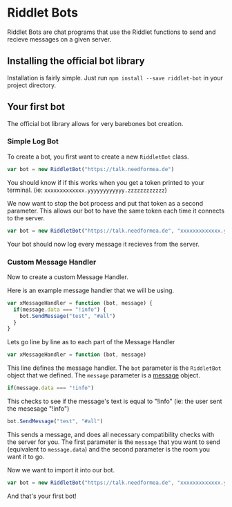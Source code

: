 # Riddlet Bots

Riddlet Bots are chat programs that use the Riddlet functions to send and recieve messages on a given server. 

## Installing the official bot library

Installation is fairly simple. Just run `npm install --save riddlet-bot` in your project directory.

## Your first bot

The official bot library allows for very barebones bot creation.

### Simple Log Bot

To create a bot, you first want to create a new `RiddletBot` class.

```js
var bot = new RiddletBot("https://talk.needformea.de")
```

You should know if if this works when you get a token printed to your terminal. (ie: `xxxxxxxxxxxxx.yyyyyyyyyyyy.zzzzzzzzzzzz`)

We now want to stop the bot process and put that token as a second parameter. This allows our bot to have the same token each time it connects to the server.

```js
var bot = new RiddletBot("https://talk.needformea.de", "xxxxxxxxxxxxx.yyyyyyyyyyyy.zzzzzzzzzzzz")
```

Your bot should now log every message it recieves from the server. 

### Custom Message Handler

Now to create a custom Message Handler.

Here is an example message handler that we will be using.

```js
var xMessageHandler = function (bot, message) {
  if(message.data === "!info") {
    bot.SendMessage("test", "#all")
  }
}
```

Lets go line by line as to each part of the Message Handler

```js
var xMessageHandler = function (bot, message)
```

This line defines the message handler. The `bot` parameter is the `RiddletBot` object that we defined. The `message` parameter is a [message](/object-refrence/#message-object) object.

```js
if(message.data === "!info")
```

This checks to see if the message's text is equal to "!info" (ie: the user sent the mesesage "!info")

```js
bot.SendMessage("test", "#all")
```

This sends a message, and does all necessary compatibility checks with the server for you. The first parameter is the `message` that you want to send (equivalent to `message.data`) and the second parameter is the room you want it to go. 

Now we want to import it into our bot.

```js
var bot = new RiddletBot("https://talk.needformea.de", "xxxxxxxxxxxxx.yyyyyyyyyyyy.zzzzzzzzzzzz", xMessageHandler)
```

And that's your first bot!